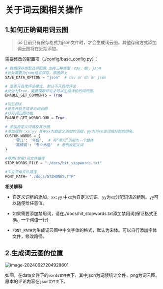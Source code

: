 # 关于词云图相关操作

## 1.如何正确调用词云图
> ps:目前只有保存格式为json文件时，才会生成词云图。其他存储方式添加词云图将在近期添加。

需要修改的配置项（./config/base_config.py）：

```python
# 数据保存类型选项配置,支持三种类型：csv、db、json
#此处需要为json格式保存，原因如上
SAVE_DATA_OPTION = "json"  # csv or db or json
```

```python
# 是否开启爬评论模式, 默认不开启爬评论
#此处为True，需要爬取评论才可以生成评论的词云图。
ENABLE_GET_COMMENTS = True
```

```python
#词云相关
#是否开启生成评论词云图
#打开词云图功能
ENABLE_GET_WORDCLOUD = True
```

```python
# 添加自定义词语及其分组
#添加规则：xx:yy 其中xx为自定义添加的词组，yy为将xx该词组分到的组名。
CUSTOM_WORDS = {
    '零几': '年份',  # 将“零几”识别为一个整体
    '高频词': '专业术语'  # 示例自定义词
}
```

```python
#停用(禁用)词文件路径
STOP_WORDS_FILE = "./docs/hit_stopwords.txt"
```

```python
#中文字体文件路径
FONT_PATH= "./docs/STZHONGS.TTF"
```

**相关解释**

- 自定义词组的添加，`xx:yy` 中`xx`为自定义词语，`yy`为`xx`分配词语的组别。`yy`可以随便给任意值。

- 如果需要添加禁用词，请在./docs/hit_stopwords.txt添加禁用词(保证格式正确，一个词语一行)
- `FONT_PATH`为生成词云图中中文字体的格式，默认为宋体。可以自行添加字体文件，修改路径。

## 2.生成词云图的位置

![image-20240627204928601](https://rosyrain.oss-cn-hangzhou.aliyuncs.com/img2/202406272049662.png)

如图，在data文件下的`words文件夹`下，其中json为词频统计文件，png为词云图。原本的评论内容在`json文件夹`下。